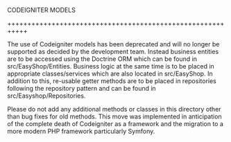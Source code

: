 CODEIGNITER MODELS 

+++++++++++++++++++++++++++++++++++++++++++++++++++++++++++

The use of Codeigniter models has been deprecated and will no longer be supported as decided by the development team. 
Instead business entities are to be accessed using the Doctrine ORM which can be found in src/EasyShop/Entities.
Business logic at the same time is to be placed in appropriate classes/services which are also located in 
src/EasyShop. In addition to this, re-usable getter methods are to be placed in repositories following the repository
pattern and can be found in src/Easyshop/Repositories. 

Please do not add any additional methods or classes in this directory other than bug fixes for old methods. This move
was implemented in anticipation of the complete death of Codeigniter as a framework and the migration to a more modern
PHP framework particularly Symfony.
